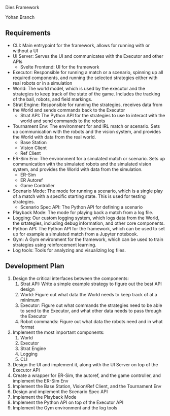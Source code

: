 Dies Framework

Yohan Branch

## Requirements

- CLI: Main entrypoint for the framework, allows for running with or without a UI
- UI Server: Serves the UI and communicates with the Executor and other APIs
  - Svelte Frontend: UI for the framework
- Executor: Responsible for running a match or a scenario, spinning up all required components, and running the selected strategies either with real robots or in a simulation
- World: The world model, which is used by the executor and the strategies to keep track of the state of the game. Includes the tracking of the ball, robots, and field markings.
- Strat Engine: Responsible for running the strategies, receives data from the World and sends commands back to the Executor
  - Strat API: The Python API for the strategies to use to interact with the world and send commands to the robots
- Tournament Env: The environment for and IRL match or scenario. Sets up communication with the robots and the vision system, and provides the World with data from the real world.
  - Base Station
  - Vision Client
  - Ref Client
- ER-Sim Env: The environment for a simulated match or scenario. Sets up communication with the simulated robots and the simulated vision system, and provides the World with data from the simulation.
  - ER-Sim
  - ER Autoref
  - Game Controller
- Scenario Mode: The mode for running a scenario, which is a single play of a match with a specific starting state. This is used for testing strategies.
  - Scenario Spec API: The Python API for defining a scenario
- Playback Mode: The mode for playing back a match from a log file.
- Logging: Our custom logging system, which logs data from the World, the srtategies, including debug information, and other core components.
- Python API: The Python API for the framework, which can be used to set up for example a simulated match from a Jupyter notebook.
- Gym: A Gym environment for the framework, which can be used to train strategies using reinforcement learning.
- Log tools: Tools for analyzing and visualizing log files.

## Development Plan

1. Design the critical interfaces between the components:
   1. Strat API: Write a simple example strategy to figure out the best API design
   2. World: Figure out what data the World needs to keep track of at a minimum
   3. Executor: Figure out what commands the strategies need to be able to send to the Executor, and what other data needs to pass through the Executor
   4. Robot commands: Figure out what data the robots need and in what format
2. Implement the most important components:
   1. World
   2. Executor
   3. Strat Engine
   4. Logging
   5. CLI
3. Design the UI and implement it, along with the UI Server on top of the Executor API
4. Create a wrapper for ER-Sim, the autoref, and the game controller, and implement the ER-Sim Env
5. Implement the Base Station, Vision/Ref Client, and the Tournament Env
6. Design and implement the Scenario Spec API
7. Implement the Playback Mode
8. Implement the Python API on top of the Executor API
9. Implement the Gym environment and the log tools
